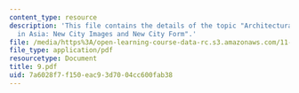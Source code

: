 ```yaml
---
content_type: resource
description: 'This file contains the details of the topic "Architectural Mega-Projects
  in Asia: New City Images and New City Form".'
file: /media/https%3A/open-learning-course-data-rc.s3.amazonaws.com/11-947-imaging-the-city-the-place-of-media-in-city-design-and-development-fall-1998/7a6028f7f150eac93d7004cc600fab38_9.pdf
file_type: application/pdf
resourcetype: Document
title: 9.pdf
uid: 7a6028f7-f150-eac9-3d70-04cc600fab38
---
```

